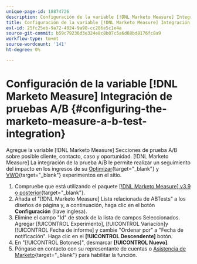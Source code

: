 ```yaml
---
unique-page-id: 18874726
description: Configuración de la variable [!DNL Marketo Measure] Integración de pruebas A/B - [!DNL Marketo Measure] - Documentación del producto
title: Configuración de la variable [!DNL Marketo Measure] Integración de pruebas A/B
exl-id: 25fc25eb-9a72-4824-9a98-cc286e5c1e4a
source-git-commit: b59c79236d3e324e8c8b07c5a6d68bd8176fc8a9
workflow-type: tm+mt
source-wordcount: '141'
ht-degree: 0%

---
```


# Configuración de la variable [!DNL Marketo Measure] Integración de pruebas A/B {#configuring-the-marketo-measure-a-b-test-integration}

Agregue la variable [!DNL Marketo Measure] Secciones de prueba A/B sobre posible cliente, contacto, caso y oportunidad. [!DNL Marketo Measure] La integración de la prueba A/B le permite realizar un seguimiento del impacto en los ingresos de su [Optimizar](https://optimizely.com/){target=&quot;_blank&quot;} y [VWO](https://vwo.com/){target=&quot;_blank&quot;} experimentos en el sitio.

1. Compruebe que está utilizando el paquete [[!DNL Marketo Measure] v3.9 o posterior](https://appexchange.salesforce.com/appxListingDetail?listingId=a0N3000000B3KLuEAN){target=&quot;_blank&quot;}.
1. Añada el &quot;[!DNL Marketo Measure] Lista relacionada de ABTests&quot; a los diseños de página y, a continuación, haga clic en el botón **Configuración** (llave inglesa).
1. Elimine el campo &quot;Id&quot; de stock de la lista de campos Seleccionados. Agregar [!UICONTROL Experimento], [!UICONTROL Variación]y [!UICONTROL Fecha de informe] y cambie &quot;Ordenar por&quot; a &quot;Fecha de notificación&quot;. Haga clic en el **[!UICONTROL Descendente]** botón.
1. En &quot;[!UICONTROL Botones]&quot;, desmarcar **[!UICONTROL Nuevo]**.
1. Póngase en contacto con su representante de cuentas o [Asistencia de Marketo](https://nation.marketo.com/t5/support/ct-p/Support){target=&quot;_blank&quot;} para habilitar la función.
